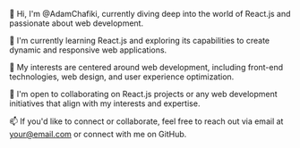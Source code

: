 👋 Hi, I'm @AdamChafiki, currently diving deep into the world of React.js and passionate about web development.

🌱 I'm currently learning React.js and exploring its capabilities to create dynamic and responsive web applications.

👀 My interests are centered around web development, including front-end technologies, web design, and user experience optimization.

💞️ I'm open to collaborating on React.js projects or any web development initiatives that align with my interests and expertise.

📫 If you'd like to connect or collaborate, feel free to reach out via email at your@email.com or connect with me on GitHub.
